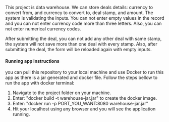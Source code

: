 This project is data warehouse. We can store deals details: currency to convert from, and currency to convert to, deal stamp, and amount.
The system is validating the inputs. You can not enter empty values in the record and you can not enter currency code more than three letters. Also,
you can not enter numerical currency codes.

After submitting the deal, you can not add any other deal with same stamp, the system will not save more than one deal with every stamp.
Also, after submitting the deal, the form will be reloaded again with empty inputs.

#### Running app Instructions

you can pull this repository to your local machine and use Docker to run this app as there is a jar generated and docker file.
Follow the steps bellow to run the app with docker terminal:

  1. Navigate to the project folder on your machine.
  2. Enter: "docker build -t warehouse-jar.jar" to create the docker image.
  3. Enter: "docker run -p PORT_YOU_WANT:8080 warehouse-jar.jar"
  4. Hit your localhost using any browser and you will see the application running.
